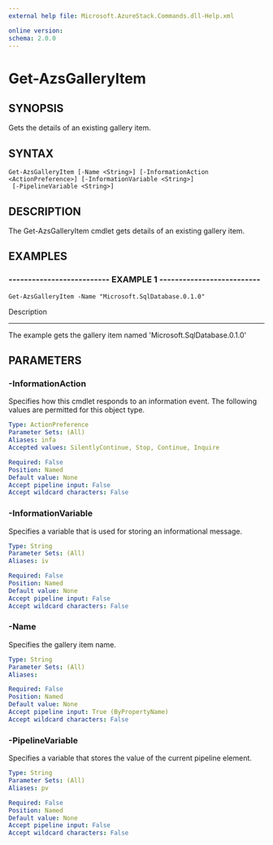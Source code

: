 ```yaml
---
external help file: Microsoft.AzureStack.Commands.dll-Help.xml

online version: 
schema: 2.0.0
---
```


# Get-AzsGalleryItem

## SYNOPSIS
Gets the details of an existing gallery item.

## SYNTAX

```
Get-AzsGalleryItem [-Name <String>] [-InformationAction <ActionPreference>] [-InformationVariable <String>]
 [-PipelineVariable <String>]
```

## DESCRIPTION
The Get-AzsGalleryItem cmdlet gets details of an existing gallery item.

## EXAMPLES

### -------------------------- EXAMPLE 1 --------------------------
```
Get-AzsGalleryItem -Name "Microsoft.SqlDatabase.0.1.0"
```

Description

-----------

The example gets the gallery item named 'Microsoft.SqlDatabase.0.1.0'

## PARAMETERS

### -InformationAction
Specifies how this cmdlet responds to an information event. The following values are permitted for this object type.

```yaml
Type: ActionPreference
Parameter Sets: (All)
Aliases: infa
Accepted values: SilentlyContinue, Stop, Continue, Inquire

Required: False
Position: Named
Default value: None
Accept pipeline input: False
Accept wildcard characters: False
```

### -InformationVariable
Specifies a variable that is used for storing an informational message.

```yaml
Type: String
Parameter Sets: (All)
Aliases: iv

Required: False
Position: Named
Default value: None
Accept pipeline input: False
Accept wildcard characters: False
```

### -Name
Specifies the gallery item name.

```yaml
Type: String
Parameter Sets: (All)
Aliases: 

Required: False
Position: Named
Default value: None
Accept pipeline input: True (ByPropertyName)
Accept wildcard characters: False
```

### -PipelineVariable
Specifies a variable that stores the value of the current pipeline element.

```yaml
Type: String
Parameter Sets: (All)
Aliases: pv

Required: False
Position: Named
Default value: None
Accept pipeline input: False
Accept wildcard characters: False
```


